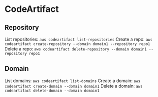 # CodeArtifact

## Repository
List repositories: `aws codeartifact list-repositories`
Create a repo: `aws codeartifact create-repository --domain domain1 --repository repo1`
Delete a repo: `aws codeartifact delete-repository --domain domain1 --repository repo1`

## Domain
List domains: `aws codeartifact list-domains`
Create a domain: `aws codeartifact create-domain --domain domain1`
Delete a domain: `aws codeartifact delete-domain --domain domain1`
